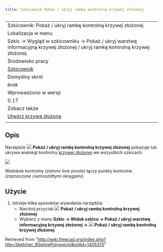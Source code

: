 ```yaml
---
title: Szkicownik Pokaż / ukryj ramkę kontrolną krzywej złożonej
---
```

|  |
| --- |
| Szkicownik: Pokaż / ukryj ramkę kontrolną krzywej złożonej |
| Lokalizacja w menu |
| Szkic → Wygląd w szkicowniku → Pokaż / ukryj warstwę informacyjną krzywej złożonej / ukryj ramkę kontrolną krzywej złożonej |
| Środowisko pracy |
| [Szkicownik](/Sketcher_Workbench/pl "Sketcher Workbench/pl") |
| Domyślny skrót |
| *brak* |
| Wprowadzono w wersji |
| 0.17 |
| Zobacz także |
| [Utwórz krzywą złożoną](/Sketcher_CreateBSpline/pl "Sketcher CreateBSpline/pl") |
|  |

## Opis

Narzędzie ![](/images/Sketcher_BSplinePolygon.svg) **Pokaż / ukryj ramkę kontrolną krzywej złożonej** pokazuje lub ukrywa wielokąt kontrolny [krzywej złożonej](/B-Splines/pl "B-Splines/pl") we wszystkich szkicach.

![](/images/Sketcher_B-spline_example01.png)

Wielobok kontrolny *(zielone linie proste)* łączy punkty kontrolne *(zaznaczone ciemnożółtymi okręgami)*.

## Użycie

1. Istnieje kilka sposobów wywołania narzędzia:
   * Naciśnij przycisk ![](/images/Sketcher_BSplinePolygon.svg) **Pokaż / ukryj ramkę kontrolną krzywej złożonej**.
   * Wybierz z menu **Szkic → Widok szkicu → Pokaż / ukryj warstwę informacyjną krzywej złożonej → ![](/images/Sketcher_BSplinePolygon.svg) Pokaż / ukryj ramkę kontrolną krzywej złożonej**.

Retrieved from "<http://wiki.freecad.org/index.php?title=Sketcher_BSplinePolygon/pl&oldid=1405370>"